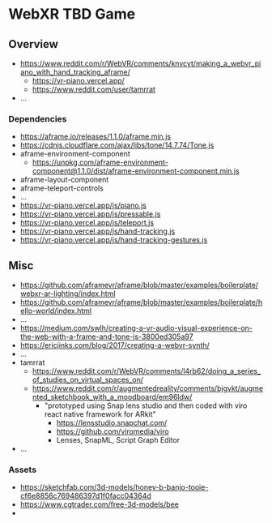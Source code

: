# WebXR TBD Game

## Overview

- https://www.reddit.com/r/WebVR/comments/knvcyt/making_a_webvr_piano_with_hand_tracking_aframe/
  - https://vr-piano.vercel.app/
  - https://www.reddit.com/user/tamrrat
- ...

### Dependencies

- https://aframe.io/releases/1.1.0/aframe.min.js
- https://cdnjs.cloudflare.com/ajax/libs/tone/14.7.74/Tone.js
- aframe-environment-component
  - https://unpkg.com/aframe-environment-component@1.1.0/dist/aframe-environment-component.min.js
- aframe-layout-component
- aframe-teleport-controls
- ...
- https://vr-piano.vercel.app/js/piano.js
- https://vr-piano.vercel.app/js/pressable.js
- https://vr-piano.vercel.app/js/teleport.js
- https://vr-piano.vercel.app/js/hand-tracking.js
- https://vr-piano.vercel.app/js/hand-tracking-gestures.js

## Misc

- https://github.com/aframevr/aframe/blob/master/examples/boilerplate/webxr-ar-lighting/index.html
- https://github.com/aframevr/aframe/blob/master/examples/boilerplate/hello-world/index.html
- ...
- https://medium.com/swlh/creating-a-vr-audio-visual-experience-on-the-web-with-a-frame-and-tone-js-3800ed305a97
- https://ericjinks.com/blog/2017/creating-a-webvr-synth/
- ...
- tamrrat
  - https://www.reddit.com/r/WebVR/comments/l4rb62/doing_a_series_of_studies_on_virtual_spaces_on/
  - https://www.reddit.com/r/augmentedreality/comments/bjgykt/augmented_sketchbook_with_a_moodboard/em96ldw/
    - "prototyped using Snap lens studio and then coded with viro react native framework for ARkit"
      - https://lensstudio.snapchat.com/
      - https://github.com/viromedia/viro
      - Lenses, SnapML, Script Graph Editor
- ...

### Assets

- https://sketchfab.com/3d-models/honey-b-banjo-tooie-cf6e8856c769486397d1f0facc04364d
- https://www.cgtrader.com/free-3d-models/bee
- 